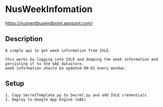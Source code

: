 # NusWeekInfomation
https://nusnextbusendpoint.appspot.com/

## Description
    A simple api to get week information from IVLE.

    this works by logging into IVLE and dumping the week information and persisting it to the GAE datastore.
    week information should be updated 00:01 every monday.


## Setup

    1. Copy SecretTemplate.py to Secret.py and add IVLE credentials
    2. Deploy to Google App Engine (GAE)
